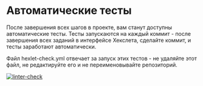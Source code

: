 # Автоматические тесты

После завершения всех шагов в проекте, вам станут доступны автоматические тесты. Тесты запускаются на каждый коммит - после завершения всех заданий в интерфейсе Хекслета, сделайте коммит, и тесты заработают автоматически.

Файл hexlet-check.yml отвечает за запуск этих тестов - не удаляйте этот файл, не редактируйте его и не переименовывайте репозиторий.

[![linter-check](https://github.com/SeleznevaMarina/python-project-lvl1/workflows/brain-games/badge.svg)](https://github.com/SeleznevaMarina/python-project-lvl1/actions/workflows/brain-games.yml)

